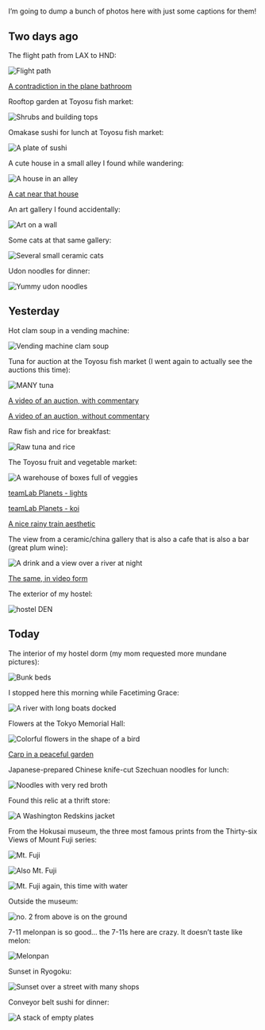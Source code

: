#

I’m going to dump a bunch of photos here with just some captions for them!

## Two days ago

The flight path from LAX to HND:

![Flight path](/blog/images/2023-02-11_flight.JPG)

[A contradiction in the plane bathroom](https://youtube.com/shorts/V4iFduMNlrA?feature=share)

Rooftop garden at Toyosu fish market:

![Shrubs and building tops](/blog/images/2023-02-11_roof.JPG)

Omakase sushi for lunch at Toyosu fish market:

![A plate of sushi](/blog/images/2023-02-11_omakase.JPG)

A cute house in a small alley I found while wandering:

![A house in an alley](/blog/images/2023-02-11_alley_house.JPG)

[A cat near that house](https://youtube.com/shorts/FdUy8iqyq4c?feature=share)

An art gallery I found accidentally:

![Art on a wall](/blog/images/2023-02-11_gallery.JPG)

Some cats at that same gallery:

![Several small ceramic cats](/blog/images/2023-02-11_cats.JPG)

Udon noodles for dinner:

![Yummy udon noodles](/blog/images/2023-02-11_udon.JPG)

## Yesterday

Hot clam soup in a vending machine:

![Vending machine clam soup](/blog/images/2023-02-11_clams.JPG)

Tuna for auction at the Toyosu fish market (I went again to actually see the auctions this time):

![MANY tuna](/blog/images/2023-02-11_tuna.JPG)

[A video of an auction, with commentary](https://youtu.be/vVkoU4wg5Fs)

[A video of an auction, without commentary](https://youtu.be/t3fbpB3sls4)

Raw fish and rice for breakfast:

![Raw tuna and rice](/blog/images/2023-02-11_breakfast.JPG)

The Toyosu fruit and vegetable market:

![A warehouse of boxes full of veggies](/blog/images/2023-02-11_vegetables.JPG)

[teamLab Planets - lights](https://youtu.be/OXxXiuMZtJU)

[teamLab Planets - koi](https://youtube.com/shorts/hKVl6UlCms8?feature=share)

[A nice rainy train aesthetic](https://youtu.be/R3MJC9T8LeI)

The view from a ceramic/china gallery that is also a cafe that is also a bar (great plum wine):

![A drink and a view over a river at night](/blog/images/2023-02-11_bar.JPG)

[The same, in video form](https://youtube.com/shorts/8dJJikPdo7s?feature=share)

The exterior of my hostel:

![hostel DEN](/blog/images/2023-02-11_hostel.JPG)

## Today

The interior of my hostel dorm (my mom requested more mundane pictures):

![Bunk beds](/blog/images/2023-02-11_dorm.JPG)

I stopped here this morning while Facetiming Grace:

![A river with long boats docked](/blog/images/2023-02-11_river.JPG)

Flowers at the Tokyo Memorial Hall:

![Colorful flowers in the shape of a bird](/blog/images/2023-02-11_memorial.JPG)

[Carp in a peaceful garden](https://youtu.be/-ubiUjEgQr4)

Japanese-prepared Chinese knife-cut Szechuan noodles for lunch:

![Noodles with very red broth](/blog/images/2023-02-11_szechuan.JPG)

Found this relic at a thrift store:

![A Washington Redskins jacket](/blog/images/2023-02-11_thrift.JPG)

From the Hokusai museum, the three most famous prints from the Thirty-six Views of Mount Fuji series:

![Mt. Fuji](/blog/images/2023-02-11_fuji1.JPG)

![Also Mt. Fuji](/blog/images/2023-02-11_fuji2.JPG)

![Mt. Fuji again, this time with water](/blog/images/2023-02-11_fuji3.JPG)

Outside the museum:

![no. 2 from above is on the ground](/blog/images/2023-02-11_museum.JPG)

7-11 melonpan is so good… the 7-11s here are crazy. It doesn’t taste like melon:

![Melonpan](/blog/images/2023-02-11_melonpan.JPG)

Sunset in Ryogoku:

![Sunset over a street with many shops](/blog/images/2023-02-11_ryogoku.JPG)

Conveyor belt sushi for dinner:

![A stack of empty plates](/blog/images/2023-02-11_conveyorbelt.JPG)
